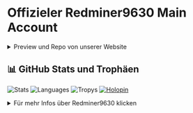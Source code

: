 # Offizieler Redminer9630 Main Account

<details><summary>Preview und Repo von unserer Website</summary>
<br>

[![redminer9630.ddns.net](https://github.com/Redminer9630/.github/blob/main/profile/website.jpg)](https://redminer9630.ddns.net)

[![Repository](https://github-readme-stats.vercel.app/api/pin/?username=Redminer9630&repo=Website)](https://github.com/Redminer9630/Website)
</details>

## 📊 GitHub Stats und Trophäen

![Stats](https://github-readme-stats.vercel.app/api?username=redminer9630de)
![Languages](https://github-readme-stats.vercel.app/api/top-langs/?username=redminer9630de)
![Tropys](https://github-profile-trophy.vercel.app/?username=redminer9630de)
[![Holopin](https://holopin.me/redminer9630de)](https://holopin.io/@redminer9630de)

<details><summary>Für mehr Infos über Redminer9630 klicken </summary>

# Info über Redminer9630
<br>

## Wer/Was zu uns gehört

### Accounts/User(GitHub)
#### [Redminer9630de](https://github.com/Redminer9630de), Main Account
#### [Redminer9630GitHub](https://github.com/Redminer9630GitHub), Zweit Account
#### [TheAnonym3000](https://github.com/TheAnonym3000), Main Account
<br>

### Organisationen/Teams
#### [Redminer9630](https://github.com/Redminer9630), Organisation
#### Team9630, Main Team
<br>
<br>

## Team
### Redminer9630:
#### Leiter, Programmierer(Web), Streamer(Twitch), Builder(Minecraft), Minecraft Spieler, etc.
<br>

### TheAnonym3000:
#### Programmierer(Java), Streamer(Twitch), (Minecraft)
<br>

### vanilla_cookies:
#### Mod(Youtube, Twitch)
<br>

## Andere Personen(nicht in Team etc.)

### Starcat1711
#### Minecraft Spielerin(KTHS)
<br>

### SternPrawn11448
#### Minecraft Spielerin(KTHS)
<br>

### Firefly_the_phnix
#### Gamer, Streamer(Twitch), Youtuber
<br>

### Mickymaus
#### Guckt Serien
<br>

### ⭐ I'm watching you ⭐
#### Discord Mod
<br>

### [Links zu den Personen](https://redminer9630.ddns.net/linktree)
</details>
